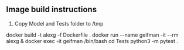 Image build instructions
------------------------
1. Copy Model and Tests folder to /tmp

docker build -t alexg -f Dockerfile .
docker run --name geifman -it --rm alexg &
docker exec -it geifman /bin/bash
cd Tests
python3 -m pytest .
